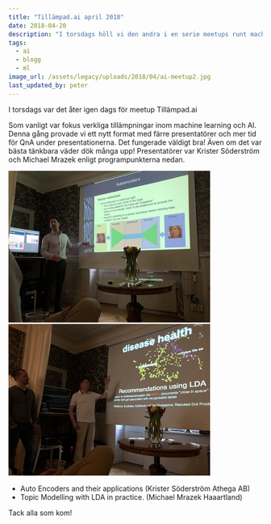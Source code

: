 ```yaml
---
title: "Tillämpad.ai april 2018"
date: 2018-04-20
description: "I torsdags höll vi den andra i en serie meetups runt machine learning. Denna gång provade vi ett nytt format med färre presentatörer och mer tid för QnA under presentationerna."
tags:
  - ai
  - blogg
  - ml
image_url: /assets/legacy/uploads/2018/04/ai-meetup2.jpg
last_updated_by: peter
---
```

I torsdags var det åter igen dags för meetup Tillämpad.ai

Som vanligt var fokus verkliga tillämpningar inom machine learning och AI. Denna gång provade vi ett nytt format med färre presentatörer och mer tid för QnA under presentationerna. Det fungerade väldigt bra!  Även om det var bästa tänkbara väder dök många upp! Presentatörer var Krister Söderström och Michael Mrazek enligt programpunkterna nedan.

![Krister pratar AI](/assets/legacy/uploads/2018/04/ai-meetup-2.jpg) ![Michael pratar AI](/assets/legacy/uploads/2018/04/ai-meetup2.jpg)

- Auto Encoders and their applications (Krister Söderström Athega AB)
- Topic Modelling with LDA in practice. (Michael Mrazek Haaartland)

Tack alla som kom!

